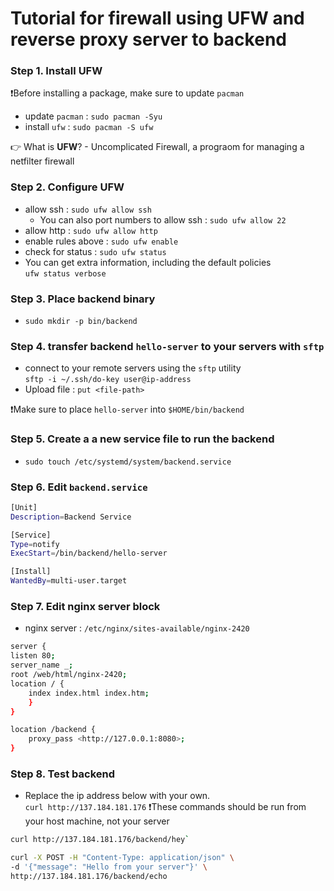 # Tutorial for firewall using UFW and reverse proxy server to backend

### Step 1. Install **UFW**

❗Before installing a package, make sure to update `pacman`<br>

- update `pacman` : `sudo pacman -Syu`
- install `ufw` : `sudo pacman -S ufw`

👉 What is **UFW**? - Uncomplicated Firewall, a prograom for managing a netfilter firewall

### Step 2. Configure **UFW**

- allow ssh : `sudo ufw allow ssh`
  - You can also port numbers to allow ssh : `sudo ufw allow 22`
- allow http : `sudo ufw allow http`
- enable rules above : `sudo ufw enable`
- check for status : `sudo ufw status`
- You can get extra information, including the default policies<br>
  `ufw status verbose`

### Step 3. Place **backend** binary

- `sudo mkdir -p bin/backend`

### Step 4. transfer backend `hello-server` to your servers with `sftp`

- connect to your remote servers using the `sftp` utility<br>
  `sftp -i ~/.ssh/do-key user@ip-address`
- Upload file : `put <file-path>`

❗Make sure to place `hello-server` into `$HOME/bin/backend`

### Step 5. Create a a new service file to run the backend

- `sudo touch /etc/systemd/system/backend.service`

### Step 6. Edit `backend.service`

```bash
[Unit]
Description=Backend Service

[Service]
Type=notify
ExecStart=/bin/backend/hello-server

[Install]
WantedBy=multi-user.target

```

### Step 7. Edit nginx server block

- nginx server : `/etc/nginx/sites-available/nginx-2420`

```bash
server {
listen 80;
server_name _;
root /web/html/nginx-2420;
location / {
    index index.html index.htm;
    }
}

location /backend {
    proxy_pass <http://127.0.0.1:8080>;
}

```

### Step 8. Test **backend**

- Replace the ip address below with your own.<br>
  `curl http://137.184.181.176`
  ❗These commands should be run from your host machine, not your server

```bash
curl http://137.184.181.176/backend/hey`
```

```bash
curl -X POST -H "Content-Type: application/json" \
-d '{"message": "Hello from your server"}' \
http://137.184.181.176/backend/echo
```

